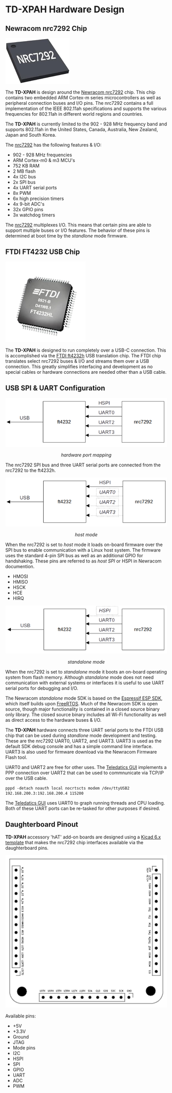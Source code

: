 # TD-XPAH Hardware Design

## Newracom nrc7292 Chip

![](images/nrc7292.png)

The **TD-XPAH** is design around the [Newracom nrc7292](https://newracom.com/products/nrc7292) chip. This chip contains two embedded ARM Cortex-m series microcontrollers as well as peripheral connection buses and I/O pins. The nrc7292 contains a full implementation of the IEEE 802.11ah specifications and supports the various frequencies for 802.11ah in different world regions and countries.

The **TD-XPAH** is currently limited to the 902 - 928 MHz frequency band and supports 802.11ah in the United States, Canada, Australia, New Zealand, Japan and South Korea.

The [nrc7292](https://newracom.com/products/nrc7292) has the following features & I/O:

- 902 - 928 MHz frequencies
- ARM Cortex-m0 & m3 MCU's
- 752 KB RAM
- 2 MB flash
- 4x I2C bus
- 2x SPI bus
- 4x UART serial ports
- 8x PWM
- 6x high precision timers
- 4x 9-bit ADC's
- 32x GPIO pins
- 3x watchdog timers

The [nrc7292](https://newracom.com/products/nrc7292) multiplexes I/O. This means that certain pins are able to support multiple buses or I/O features. The behavior of these pins is determined at boot time by the <i>standlone</i> mode firmware.

## FTDI FT4232 USB Chip

![](images/ft4232hl.png)

The **TD-XPAH** is designed to run completely over a USB-C connection. This is accomplished via the [FTDI ft4232h](https://ftdichip.com/products/ft4232hl/) USB translation chip. The FTDI chip translates select nrc7292 buses & I/O and streams them over a USB connection. This greatly simplifies interfacing and development as no special cables or hardware connections are needed other than a USB cable.

## USB SPI & UART Configuration

![](images/TD-XPAH_ftdi_nrc7292.png)<center>*hardware port mapping*</center>

The nrc7292 SPI bus and three UART serial ports are connected from the nrc7292 to the ft4232h.

![](images/TD-XPAH_ftdi_nrc7292_host_mode.png)<center>*host mode*</center>

When the nrc7292 is set to <i>host</i> mode it loads on-board firmware over the SPI bus to enable communication with a Linux host system. The firmware uses the standard 4-pin SPI bus as well as an additional GPIO for handshaking. These pins are referred to as <i>host SPI</i> or HSPI in Newracom documention.

- HMOSI
- HMISO
- HSCK
- HCE
- HIRQ


![](images/TD-XPAH_ftdi_nrc7292_standalone_mode.png)<center>*standalone mode*</center>

When the nrc7292 is set to <i>standalone</i> mode it boots an on-board operating system from flash memory. Although <i>standalone</i> mode does not need communication with external systems or interfaces it is useful to use UART serial ports for debugging and I/O.

The Newracom <i>standalone</i> mode SDK is based on the [Espressif ESP SDK](https://docs.espressif.com/projects/esp-idf/en/latest/esp32/), which itself builds upon [FreeRTOS](https://www.freertos.org/). Much of the Newracom SDK is open source, though major functionality is contained in a closed source binary only library. The closed source binary includes all Wi-Fi functionality as well as direct access to the hardware buses & I/O.

The **TD-XPAH** hardware connects three UART serial ports to the FTDI USB chip that can be used during <i>standlone</i> mode development and testing. These are the nrc7292 UART0, UART2, and UART3. UART3 is used as the default SDK debug console and has a simple command line interface. UART3 is also used for firmware download via the Newracom Firmware Flash tool.

UART0 and UART2 are free for other uses. The [Teledatics GUI](https://github.com/teledatics/nrc7292_sdk/tree/teledatics_gui) implements a PPP connection over UART2 that can be used to commnunicate via TCP/IP over the USB cable.

	pppd -detach noauth local nocrtscts modem /dev/ttyUSB2 192.168.200.3:192.168.200.4 115200
	
The [Teledatics GUI](https://github.com/teledatics/nrc7292_sdk/tree/teledatics_gui) uses UART0 to graph running threads and CPU loading. Both of these UART ports can be re-tasked for other purposes if desired.




## Daughterboard Pinout

**TD-XPAH** accessory 'hAT' add-on boards are designed using a [Kicad 6.x template](https://github.com/teledatics/TD-XPAH_hAT_template) that makes the nrc7292 chip interfaces available via the daughterboard pins.

![](images/TD-XPAH_hAT_pins.png)

Available pins:

- +5V 
- +3.3V
- Ground
- JTAG
- Mode pins
- I2C
- HSPI
- SPI
- GPIO
- UART
- ADC
- PWM